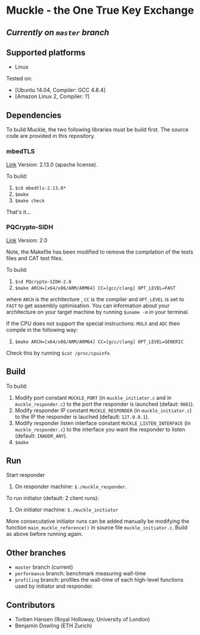 # Muckle - the One True Key Exchange

## *Currently on `master` branch*

## Supported platforms

* Linux

Tested on:

* [Ubuntu 14.04, Compiler: GCC 4.8.4]
* [Amazon Linux 2, Compiler: ?]

## Dependencies

To build Muckle, the two following libraries must be build first. The source code are provided in this repository.

### mbedTLS

[Link](https://tls.mbed.org)
Version: 2.13.0 (apache license).

To build:

1. `$cd mbedtls-2.13.0*`
2. `$make`
3. `$make check`

That's it...

### PQCrypto-SIDH

[Link](https://github.com/Microsoft/PQCrypto-SIDH)
Version: 2.0

Note, the Makefile has been modified to remove the compilation of the tests files and CAT test files.

To build:

1. `$cd PQcrypto-SIDH-2.0`
2. `$make ARCH=[x64/x86/ARM/ARM64] CC=[gcc/clang] OPT_LEVEL=FAST`

where `ARCH` is the architecture , `CC` is the compiler and `OPT_LEVEL` is set to `FAST` to get assembly optimisation. You can information about your architecture on your target machine by running `$uname -m` in your terminal.

If the CPU does not support the special instructions: `MULX` and `ADC` then compile in the following way:

1. `$make ARCH=[x64/x86/ARM/ARM64] CC=[gcc/clang] OPT_LEVEL=GENERIC`

Check this by running `$cat /proc/cpuinfo`

## Build

To build:

1. Modify port constant `MUCKLE_PORT` (in `muckle_initiator.c` and in `muckle_responder.c`) to the port the responder is launched (defaut: `9001`).
2. Modify responder IP constant `MUCKLE_RESPONDER` (in `muckle_initiator.c`) to the IP the responder is lauched (default: `127.0.0.1`).
3. Modify responder listen interface constant `MUCKLE_LISTEN_INTERFACE` (in `muckle_responder.c`) to the interface you want the responder to listen (default: `INADDR_ANY`).
4. `$make`

## Run

Start responder

1. On responder machine: `$./muckle_responder`.

To run initiator (default: 2 client runs):

1. On initiator machine: `$./muckle_initiator`

More consecutative initiator runs can be added manually be modifying the function `main_muckle_reference()` in source file `muckle_initiator.c`. Build as above before running again.

## Other branches

* `master` branch (current)
* `performance` branch: benchmark measuring wall-time
* `profiling` branch: profiles the wall-time of each high-level functions used by initiator and responder.

## Contributors

* Torben Hansen (Royal Holloway, University of London)
* Benjamin Dowling (ETH Zurich)
